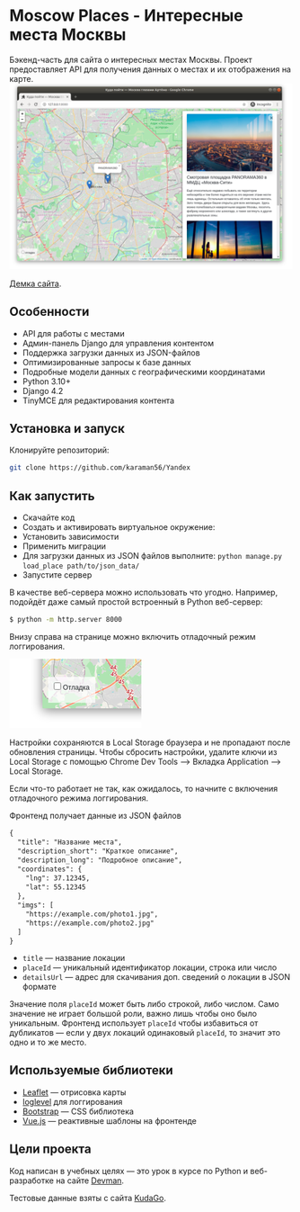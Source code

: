 # Moscow Places - Интересные места Москвы

Бэкенд-часть для сайта о интересных местах Москвы. Проект предоставляет API для получения данных о местах и их отображения на карте.
![&#x41A;&#x443;&#x434;&#x430; &#x43F;&#x43E;&#x439;&#x442;&#x438;](.gitbook/assets/site.png)

[Демка сайта](https://devmanorg.github.io/where-to-go-frontend/).

## Особенности

- API для работы с местами
- Админ-панель Django для управления контентом
- Поддержка загрузки данных из JSON-файлов
- Оптимизированные запросы к базе данных
- Подробные модели данных с географическими координатами
- Python 3.10+
- Django 4.2
- TinyMCE для редактирования контента


## Установка и запуск

Клонируйте репозиторий:
```bash
git clone https://github.com/karaman56/Yandex
```

## Как запустить

* Скачайте код
* Создать и активировать виртуальное окружение:
* Установить зависимости
* Применить миграции
* Для загрузки данных из JSON файлов выполните: ```python manage.py load_place path/to/json_data/```
* Запустите сервер


В качестве веб-сервера можно использовать что угодно. Например, подойдёт даже самый простой встроенный в Python веб-сервер:

```bash
$ python -m http.server 8000
```

Внизу справа на странице можно включить отладочный режим логгирования.

![debug mode](.gitbook/assets/debug-option.png)

Настройки сохраняются в Local Storage браузера и не пропадают после обновления страницы. Чтобы сбросить настройки, удалите ключи из Local Storage с помощью Chrome Dev Tools —&gt; Вкладка Application —&gt; Local Storage.

Если что-то работает не так, как ожидалось, то начните с включения отладочного режима логгирования.

Фронтенд получает данные из JSON файлов

```Структура JSON файла
{
  "title": "Название места",
  "description_short": "Краткое описание",
  "description_long": "Подробное описание",
  "coordinates": {
    "lng": 37.12345,
    "lat": 55.12345
  },
  "imgs": [
    "https://example.com/photo1.jpg",
    "https://example.com/photo2.jpg"
  ]
}
```

* `title` — название локации
* `placeId` — уникальный идентификатор локации, строка или число
* `detailsUrl` — адрес для скачивания доп. сведений о локации в JSON формате

Значение поля `placeId` может быть либо строкой, либо числом. Само значение не играет большой роли, важно лишь чтобы оно было уникальным. Фронтенд использует `placeId` чтобы избавиться от дубликатов — если у двух локаций одинаковый `placeId`, то значит это одно и то же место.


## Используемые библиотеки

* [Leaflet](https://leafletjs.com/) — отрисовка карты
* [loglevel](https://www.npmjs.com/package/loglevel) для логгирования
* [Bootstrap](https://getbootstrap.com/) — CSS библиотека
* [Vue.js](https://ru.vuejs.org/) — реактивные шаблоны на фронтенде

## Цели проекта

Код написан в учебных целях — это урок в курсе по Python и веб-разработке на сайте [Devman](https://dvmn.org).

Тестовые данные взяты с сайта [KudaGo](https://kudago.com).

